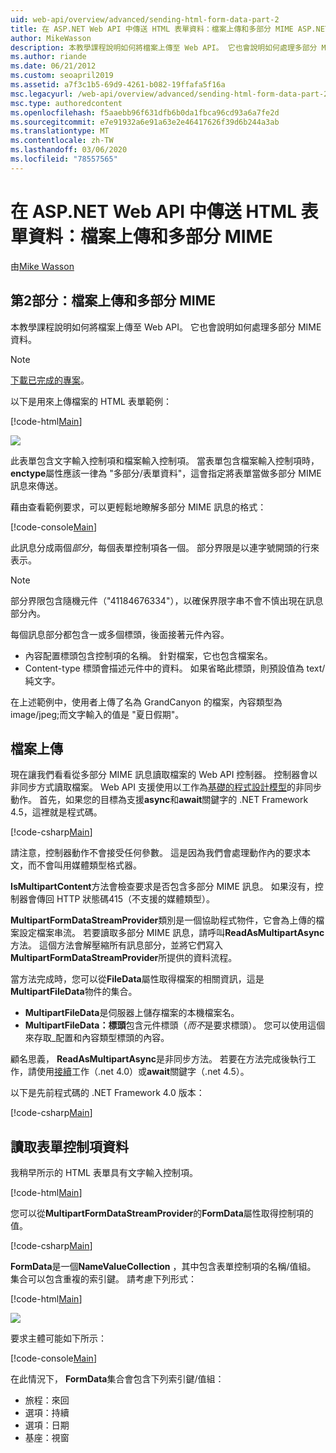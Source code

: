 ```yaml
---
uid: web-api/overview/advanced/sending-html-form-data-part-2
title: 在 ASP.NET Web API 中傳送 HTML 表單資料：檔案上傳和多部分 MIME ASP.NET 4。x
author: MikeWasson
description: 本教學課程說明如何將檔案上傳至 Web API。 它也會說明如何處理多部分 MIME 資料。
ms.author: riande
ms.date: 06/21/2012
ms.custom: seoapril2019
ms.assetid: a7f3c1b5-69d9-4261-b082-19ffafa5f16a
msc.legacyurl: /web-api/overview/advanced/sending-html-form-data-part-2
msc.type: authoredcontent
ms.openlocfilehash: f5aaebb96f631dfb6b0da1fbca96cd93a6a7fe2d
ms.sourcegitcommit: e7e91932a6e91a63e2e46417626f39d6b244a3ab
ms.translationtype: MT
ms.contentlocale: zh-TW
ms.lasthandoff: 03/06/2020
ms.locfileid: "78557565"
---
```

# <a name="sending-html-form-data-in-aspnet-web-api-file-upload-and-multipart-mime"></a>在 ASP.NET Web API 中傳送 HTML 表單資料：檔案上傳和多部分 MIME

由[Mike Wasson](https://github.com/MikeWasson)

## <a name="part-2-file-upload-and-multipart-mime"></a>第2部分：檔案上傳和多部分 MIME

本教學課程說明如何將檔案上傳至 Web API。 它也會說明如何處理多部分 MIME 資料。

> [!NOTE]
> [下載已完成的專案](https://code.msdn.microsoft.com/ASPNET-Web-API-File-Upload-a8c0fb0d)。

以下是用來上傳檔案的 HTML 表單範例：

[!code-html[Main](sending-html-form-data-part-2/samples/sample1.html)]

![](sending-html-form-data-part-2/_static/image1.png)

此表單包含文字輸入控制項和檔案輸入控制項。 當表單包含檔案輸入控制項時， **enctype**屬性應該一律為 &quot;多部分/表單資料&quot;，這會指定將表單當做多部分 MIME 訊息來傳送。

藉由查看範例要求，可以更輕鬆地瞭解多部分 MIME 訊息的格式：

[!code-console[Main](sending-html-form-data-part-2/samples/sample2.cmd)]

此訊息分成兩個*部分*，每個表單控制項各一個。 部分界限是以連字號開頭的行來表示。

> [!NOTE]
> 部分界限包含隨機元件（&quot;41184676334&quot;），以確保界限字串不會不慎出現在訊息部分內。

每個訊息部分都包含一或多個標頭，後面接著元件內容。

- 內容配置標頭包含控制項的名稱。 針對檔案，它也包含檔案名。
- Content-type 標頭會描述元件中的資料。 如果省略此標頭，則預設值為 text/純文字。

在上述範例中，使用者上傳了名為 GrandCanyon 的檔案，內容類型為 image/jpeg;而文字輸入的值是 &quot;夏日假期&quot;。

## <a name="file-upload"></a>檔案上傳

現在讓我們看看從多部分 MIME 訊息讀取檔案的 Web API 控制器。 控制器會以非同步方式讀取檔案。 Web API 支援使用以工作為[基礎的程式設計模型](https://msdn.microsoft.com/library/dd460693.aspx)的非同步動作。 首先，如果您的目標為支援**async**和**await**關鍵字的 .NET Framework 4.5，這裡就是程式碼。

[!code-csharp[Main](sending-html-form-data-part-2/samples/sample3.cs)]

請注意，控制器動作不會接受任何參數。 這是因為我們會處理動作內的要求本文，而不會叫用媒體類型格式器。

**IsMultipartContent**方法會檢查要求是否包含多部分 MIME 訊息。 如果沒有，控制器會傳回 HTTP 狀態碼415（不支援的媒體類型）。

**MultipartFormDataStreamProvider**類別是一個協助程式物件，它會為上傳的檔案設定檔案串流。 若要讀取多部分 MIME 訊息，請呼叫**ReadAsMultipartAsync**方法。 這個方法會解壓縮所有訊息部分，並將它們寫入**MultipartFormDataStreamProvider**所提供的資料流程。

當方法完成時，您可以從**FileData**屬性取得檔案的相關資訊，這是**MultipartFileData**物件的集合。

- **MultipartFileData**是伺服器上儲存檔案的本機檔案名。
- **MultipartFileData：標頭**包含元件標頭（*而不*是要求標頭）。 您可以使用這個來存取\_配置和內容類型標頭的內容。

顧名思義， **ReadAsMultipartAsync**是非同步方法。 若要在方法完成後執行工作，請使用[接續](https://msdn.microsoft.com/library/ee372288.aspx)工作（.net 4.0）或**await**關鍵字（.net 4.5）。

以下是先前程式碼的 .NET Framework 4.0 版本：

[!code-csharp[Main](sending-html-form-data-part-2/samples/sample4.cs)]

## <a name="reading-form-control-data"></a>讀取表單控制項資料

我稍早所示的 HTML 表單具有文字輸入控制項。

[!code-html[Main](sending-html-form-data-part-2/samples/sample5.html)]

您可以從**MultipartFormDataStreamProvider**的**FormData**屬性取得控制項的值。

[!code-csharp[Main](sending-html-form-data-part-2/samples/sample6.cs?highlight=15)]

**FormData**是一個**NameValueCollection** ，其中包含表單控制項的名稱/值組。 集合可以包含重複的索引鍵。 請考慮下列形式：

[!code-html[Main](sending-html-form-data-part-2/samples/sample7.html)]

![](sending-html-form-data-part-2/_static/image2.png)

要求主體可能如下所示：

[!code-console[Main](sending-html-form-data-part-2/samples/sample8.cmd)]

在此情況下， **FormData**集合會包含下列索引鍵/值組：

- 旅程：來回
- 選項：持續
- 選項：日期
- 基座：視窗
